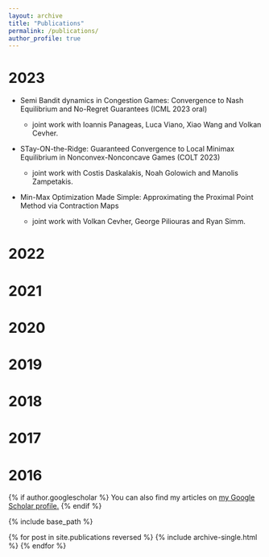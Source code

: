 ```yaml
---
layout: archive
title: "Publications"
permalink: /publications/
author_profile: true
---
```


2023
======
* Semi Bandit dynamics in Congestion Games: Convergence to Nash Equilibrium and No-Regret Guarantees (ICML 2023 oral)
  * joint work with Ioannis Panageas, Luca Viano, Xiao Wang and Volkan Cevher.


* STay-ON-the-Ridge: Guaranteed Convergence to Local Minimax Equilibrium in Nonconvex-Nonconcave Games (COLT 2023)
  * joint work with Costis Daskalakis, Noah Golowich and Manolis Zampetakis.

* Min-Max Optimization Made Simple: Approximating the Proximal Point Method via Contraction Maps
  * joint work with Volkan Cevher, George Piliouras and Ryan Simm.

2022
======

2021
======

2020
======

2019
======

2018
======

2017
======

2016
======

{% if author.googlescholar %}
  You can also find my articles on <u><a href="{{author.googlescholar}}">my Google Scholar profile</a>.</u>
{% endif %}

{% include base_path %}

{% for post in site.publications reversed %}
  {% include archive-single.html %}
{% endfor %}
